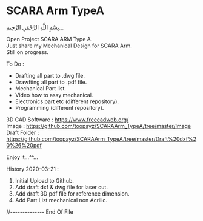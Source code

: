 # SCARA Arm TypeA
بِسْمِ اللَّهِ الرَّحْمَنِ الرَّحِيم... 
  
Open Project SCARA ARM Type A.  
Just share my Mechanical Design for SCARA Arm.  
Still on progress.  

To Do :  
- Drafting all part to .dwg file.  
- Drawfting all part to .pdf file.  
- Mechanical Part list.  
- Video how to assy mechanical.  
- Electronics part etc (different repository).  
- Programming (different repository).  

3D CAD Software : https://www.freecadweb.org/  
Image : https://github.com/toopayz/SCARAArm_TypeA/tree/master/Image  
Draft Folder : https://github.com/toopayz/SCARAArm_TypeA/tree/master/Draft%20dxf%20%26%20pdf  

Enjoy it...^^...  

History 2020-03-21 :  
1. Initial Upload to Github.  
2. Add draft dxf & dwg file for laser cut.  
3. Add draft 3D pdf file for reference dimension.  
4. Add Part List mechanical non Acrilic.  

//-------------- End Of File  
